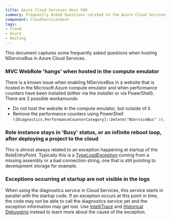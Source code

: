 ```yaml
---
title: Azure Cloud Services Host FAQ
summary: Frequently Asked Questions related to the Azure Cloud Services Host.
component: CloudServicesHost
tags:
- Cloud
- Azure
- Hosting
---
```


This document captures some frequently asked questions when hosting NServiceBus in Azure Cloud Services.


### MVC WebRole 'hangs' when hosted in the compute emulator

There is a known issue when enabling NServiceBus in a website that is hosted in the Microsoft Azure compute emulator and when performance counters have been installed (either via the installer or via PowerShell). There are 2 possible workarounds:

 * Do not host the website in the compute emulator, but outside of it.
 * Remove the performance counters using PowerShell `([Diagnostics.PerformanceCounterCategory]::Delete("NServiceBus" ))`.


### Role instance stays in 'Busy' status, or an infinite reboot loop, after deploying a project to the cloud

This is almost always related to an exception happening at startup of the RoleEntryPoint. Typically this is a [TypeLoadException](https://msdn.microsoft.com/en-us/library/system.typeloadexception.aspx) coming from a missing assembly or a bad connection string, one that is still pointing to development storage for example.


### Exceptions occurring at startup are not visible in the logs

When using the diagnostics service in Cloud Services, this service starts in parallel with the startup code. If an exception occurs at this point in time, the code may not be able to call the diagnostics service yet and the exception information may get lost. Use [IntelliTrace](https://msdn.microsoft.com/en-us/library/dd264915.aspx) and [Historical Debugging](https://msdn.microsoft.com/en-us/library/mt228143.aspx) instead to learn more about the cause of the exception.